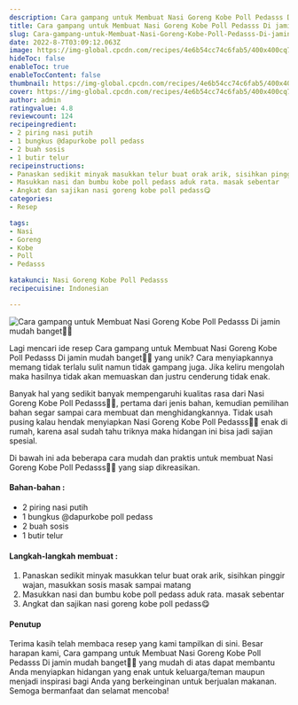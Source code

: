```yaml
---
description: Cara gampang untuk Membuat Nasi Goreng Kobe Poll Pedasss Di jamin mudah banget"
title: Cara gampang untuk Membuat Nasi Goreng Kobe Poll Pedasss Di jamin mudah banget
slug: Cara-gampang-untuk-Membuat-Nasi-Goreng-Kobe-Poll-Pedasss-Di-jamin-mudah-banget
date: 2022-8-7T03:09:12.063Z
image: https://img-global.cpcdn.com/recipes/4e6b54cc74c6fab5/400x400cq70/photo.jpg
hideToc: false
enableToc: true
enableTocContent: false
thumbnail: https://img-global.cpcdn.com/recipes/4e6b54cc74c6fab5/400x400cq70/photo.jpg
cover: https://img-global.cpcdn.com/recipes/4e6b54cc74c6fab5/400x400cq70/photo.jpg
author: admin
ratingvalue: 4.8
reviewcount: 124
recipeingredient:
- 2 piring nasi putih
- 1 bungkus @dapurkobe poll pedass
- 2 buah sosis
- 1 butir telur
recipeinstructions:
- Panaskan sedikit minyak masukkan telur buat orak arik, sisihkan pinggir wajan, masukkan sosis masak sampai matang
- Masukkan nasi dan bumbu kobe poll pedass aduk rata. masak sebentar
- Angkat dan sajikan nasi goreng kobe poll pedass😋
categories:
- Resep

tags:
- Nasi
- Goreng
- Kobe
- Poll
- Pedasss

katakunci: Nasi Goreng Kobe Poll Pedasss
recipecuisine: Indonesian

---
```


![Cara gampang untuk Membuat Nasi Goreng Kobe Poll Pedasss Di jamin mudah banget👩‍🍳](https://img-global.cpcdn.com/recipes/4e6b54cc74c6fab5/400x400cq70/photo.jpg)

Lagi mencari ide resep Cara gampang untuk Membuat Nasi Goreng Kobe Poll Pedasss Di jamin mudah banget👩‍🍳 yang unik? Cara menyiapkannya memang tidak terlalu sulit namun tidak gampang juga. Jika keliru mengolah maka hasilnya tidak akan memuaskan dan justru cenderung tidak enak.

Banyak hal yang sedikit banyak mempengaruhi kualitas rasa dari Nasi Goreng Kobe Poll Pedasss👩‍🍳, pertama dari jenis bahan, kemudian pemilihan bahan segar sampai cara membuat dan menghidangkannya. Tidak usah pusing kalau hendak menyiapkan Nasi Goreng Kobe Poll Pedasss👩‍🍳 enak di rumah, karena asal sudah tahu triknya maka hidangan ini bisa jadi sajian spesial.

Di bawah ini ada beberapa cara mudah dan praktis untuk membuat Nasi Goreng Kobe Poll Pedasss👩‍🍳 yang siap dikreasikan.

<!--inarticleads1-->

#### Bahan-bahan :

- 2 piring nasi putih
- 1 bungkus @dapurkobe poll pedass
- 2 buah sosis
- 1 butir telur

<!--inarticleads2-->

#### Langkah-langkah membuat :

1. Panaskan sedikit minyak masukkan telur buat orak arik, sisihkan pinggir wajan, masukkan sosis masak sampai matang
1. Masukkan nasi dan bumbu kobe poll pedass aduk rata. masak sebentar
1. Angkat dan sajikan nasi goreng kobe poll pedass😋

#### Penutup

Terima kasih telah membaca resep yang kami tampilkan di sini. Besar harapan kami, Cara gampang untuk Membuat Nasi Goreng Kobe Poll Pedasss Di jamin mudah banget👩‍🍳 yang mudah di atas dapat membantu Anda menyiapkan hidangan yang enak untuk keluarga/teman maupun menjadi inspirasi bagi Anda yang berkeinginan untuk berjualan makanan. Semoga bermanfaat dan selamat mencoba!